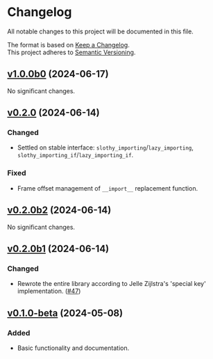# Changelog

All notable changes to this project will be documented in this file.

The format is based on [Keep a Changelog](http://keepachangelog.com/en/1.0.0/).<br/>
This project adheres to [Semantic Versioning](http://semver.org/spec/v2.0.0.html).

<!-- insertion marker -->

## [v1.0.0b0](https://github.com/bswck/slothy/tree/v1.0.0b0) (2024-06-17)


No significant changes.


## [v0.2.0](https://github.com/bswck/slothy/tree/v0.2.0) (2024-06-14)


### Changed

- Settled on stable interface: `slothy_importing`/`lazy_importing`, `slothy_importing_if`/`lazy_importing_if`.

### Fixed

- Frame offset management of `__import__` replacement function.


## [v0.2.0b2](https://github.com/bswck/slothy/tree/v0.2.0b2) (2024-06-14)


No significant changes.


## [v0.2.0b1](https://github.com/bswck/slothy/tree/v0.2.0b1) (2024-06-14)


### Changed

- Rewrote the entire library according to Jelle Zijlstra's 'special key' implementation. ([#47](https://github.com/bswck/slothy/issues/47))


## [v0.1.0-beta](https://github.com/bswck/slothy/tree/v0.1.0-beta) (2024-05-08)


### Added

- Basic functionality and documentation.

